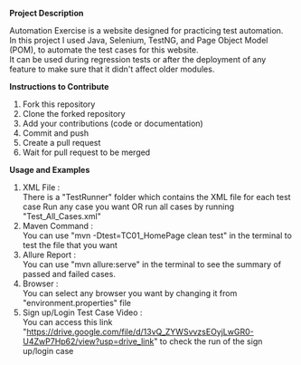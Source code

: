 **Project Description**

Automation Exercise is a website designed for practicing test automation.<br />
In this project I used Java, Selenium, TestNG, and Page Object Model (POM), to automate the test cases for this website.<br />
It can be used during regression tests or after the deployment of any feature to make sure that it didn't affect older modules.

**Instructions to Contribute**
1. Fork this repository
2. Clone the forked repository
3. Add your contributions (code or documentation)
4. Commit and push
5. Create a pull request
6. Wait for pull request to be merged

**Usage and Examples**
1. XML File : <br />
There is a "TestRunner" folder which contains the XML file for each test case
Run any case you want OR run all cases by running "Test_All_Cases.xml"
2. Maven Command :<br />
You can use "mvn -Dtest=TC01_HomePage clean test" in the terminal to test the file that you want
3. Allure Report :<br />
You can use "mvn allure:serve" in the terminal to see the summary of passed and failed cases.
4. Browser :<br />
You can select any browser you want by changing it from "environment.properties" file
5. Sign up/Login Test Case Video :<br />
You can access this link "https://drive.google.com/file/d/13vQ_ZYWSvvzsEOyjLwGR0-U4ZwP7Hp62/view?usp=drive_link" to check the run of the sign up/login case 

